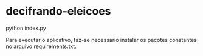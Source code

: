 # decifrando-eleicoes

python index.py

Para executar o aplicativo, faz-se necessario instalar os pacotes constantes no arquivo requirements.txt.
